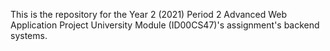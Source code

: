 This is the repository for the Year 2 (2021) Period 2 Advanced Web Application Project University Module (ID00CS47)'s assignment's backend systems.
